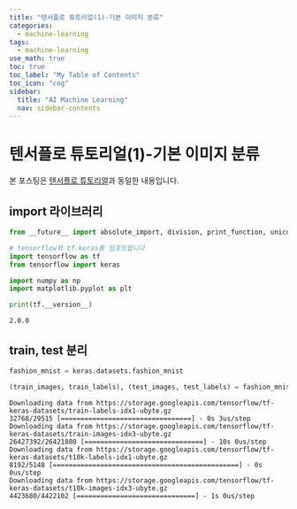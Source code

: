 ```yaml
---
title: "텐서플로 튜토리얼(1)-기본 이미지 분류" 
categories:
  - machine-learning
tags:
  - machine-learning
use_math: true
toc: true
toc_label: "My Table of Contents"
toc_icon: "cog"
sidebar:
  title: "AI Machine Learning"
  nav: sidebar-contents
---
```


# 텐서플로 튜토리얼(1)-기본 이미지 분류

본 포스팅은 [텐서플로 튜토리얼](https://www.tensorflow.org/tutorials/keras/classification?hl=ko)과 동일한 내용입니다. 

## import 라이브러리

```python
from __future__ import absolute_import, division, print_function, unicode_literals, unicode_literals

# tensorflow와 tf.keras를 임포트합니다
import tensorflow as tf
from tensorflow import keras

import numpy as np
import matplotlib.pyplot as plt

print(tf.__version__)
```
```text
2.0.0
```

## train, test 분리

```python
fashion_mnist = keras.datasets.fashion_mnist

(train_images, train_labels), (test_images, test_labels) = fashion_mnist.load_data()
```
```text
Downloading data from https://storage.googleapis.com/tensorflow/tf-keras-datasets/train-labels-idx1-ubyte.gz
32768/29515 [=================================] - 0s 3us/step
Downloading data from https://storage.googleapis.com/tensorflow/tf-keras-datasets/train-images-idx3-ubyte.gz
26427392/26421880 [==============================] - 10s 0us/step
Downloading data from https://storage.googleapis.com/tensorflow/tf-keras-datasets/t10k-labels-idx1-ubyte.gz
8192/5148 [===============================================] - 0s 0us/step
Downloading data from https://storage.googleapis.com/tensorflow/tf-keras-datasets/t10k-images-idx3-ubyte.gz
4423680/4422102 [==============================] - 1s 0us/step
```

